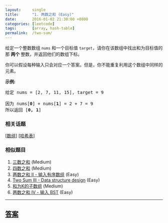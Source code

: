 ```yaml
---
layout:     single
title:      "1. 两数之和 (Easy)"
date:       2016-01-02 21:30:00 +0800
categories: [leetcode]
tags:       [array, hash-table]
permalink:  /two-sum/
---
```


<p>给定一个整数数组 <code>nums</code>&nbsp;和一个目标值 <code>target</code>，请你在该数组中找出和为目标值的那&nbsp;<strong>两个</strong>&nbsp;整数，并返回他们的数组下标。</p>

<p>你可以假设每种输入只会对应一个答案。但是，你不能重复利用这个数组中同样的元素。</p>

<p><strong>示例:</strong></p>

<pre>给定 nums = [2, 7, 11, 15], target = 9

因为 nums[<strong>0</strong>] + nums[<strong>1</strong>] = 2 + 7 = 9
所以返回 [<strong>0, 1</strong>]
</pre>

### 相关话题
  [[数组](https://github.com/openset/leetcode/tree/master/tag/array/README.md)]
  [[哈希表](https://github.com/openset/leetcode/tree/master/tag/hash-table/README.md)]

### 相似题目
  1. [三数之和](/3sum) (Medium)
  1. [四数之和](/4sum) (Medium)
  1. [两数之和 II - 输入有序数组](/two-sum-ii-input-array-is-sorted) (Easy)
  1. [Two Sum III - Data structure design](/two-sum-iii-data-structure-design) (Easy)
  1. [和为K的子数组](/subarray-sum-equals-k) (Medium)
  1. [两数之和 IV - 输入 BST](/two-sum-iv-input-is-a-bst) (Easy)

---

## [答案](https://github.com/openset/leetcode/tree/master/problems/two-sum)
